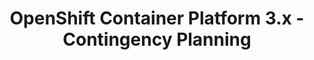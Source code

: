 ---
permalink: /product-documents/openshift-container-platform-3/nist-800-53/cp/
layout: control_response
title: OpenShift Container Platform 3.x - Contingency Planning
category: Product Documents
lead: |
  Control responses for NIST 800-53 rev4.
subnav:
  data: components.openshift-container-platform-3.policies.CP-Contingency_Planning.component
  href: ['#%', control_key]
  text: control_key
product_info:
  name: OpenShift Container Platform 3.x
  opencontrol_component: openshift-container-platform-3
  control_family: CP-Contingency_Planning
---